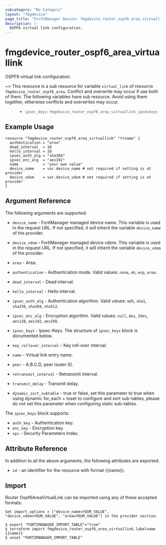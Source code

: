 ```yaml
---
subcategory: "No Category"
layout: "fmgdevice"
page_title: "FortiManager Device: fmgdevice_router_ospf6_area_virtuallink"
description: |-
  OSPF6 virtual link configuration.
---
```


# fmgdevice_router_ospf6_area_virtuallink
OSPF6 virtual link configuration.

~> This resource is a sub resource for variable `virtual_link` of resource `fmgdevice_router_ospf6_area`. Conflict and overwrite may occur if use both of them.
The following variables have sub resource. Avoid using them together, otherwise conflicts and overwrites may occur.
>- `ipsec_keys`: `fmgdevice_router_ospf6_area_virtuallink_ipseckeys`



## Example Usage

```hcl
resource "fmgdevice_router_ospf6_area_virtuallink" "trname" {
  authentication = "area"
  dead_interval  = 10
  hello_interval = 10
  ipsec_auth_alg = "sha384"
  ipsec_enc_alg  = "aes192"
  name           = "your own value"
  device_name    = var.device_name # not required if setting is at provider
  device_vdom    = var.device_vdom # not required if setting is at provider
}
```

## Argument Reference


The following arguments are supported:

* `device_name` - FortiManager managed device name. This variable is used in the request URL. If not specified, it will inherit the variable `device_name` of the provider.
* `device_vdom` - FortiManager managed device vdom. This variable is used in the request URL. If not specified, it will inherit the variable `device_vdom` of the provider.
* `area` - Area.

* `authentication` - Authentication mode. Valid values: `none`, `ah`, `esp`, `area`.

* `dead_interval` - Dead interval.
* `hello_interval` - Hello interval.
* `ipsec_auth_alg` - Authentication algorithm. Valid values: `md5`, `sha1`, `sha256`, `sha384`, `sha512`.

* `ipsec_enc_alg` - Encryption algorithm. Valid values: `null`, `des`, `3des`, `aes128`, `aes192`, `aes256`.

* `ipsec_keys` - Ipsec-Keys. The structure of `ipsec_keys` block is documented below.
* `key_rollover_interval` - Key roll-over interval.
* `name` - Virtual link entry name.
* `peer` - A.B.C.D, peer router ID.
* `retransmit_interval` - Retransmit interval.
* `transmit_delay` - Transmit delay.
* `dynamic_sort_subtable` - true or false, set this parameter to true when using dynamic for_each + toset to configure and sort sub-tables, please do not set this parameter when configuring static sub-tables.

The `ipsec_keys` block supports:

* `auth_key` - Authentication key.
* `enc_key` - Encryption key.
* `spi` - Security Parameters Index.


## Attribute Reference

In addition to all the above arguments, the following attributes are exported:
* `id` - an identifier for the resource with format {{name}}.

## Import

Router Ospf6AreaVirtualLink can be imported using any of these accepted formats:
```
Set import_options = ["device_name=YOUR_VALUE", "device_vdom=YOUR_VALUE", "area=YOUR_VALUE"] in the provider section.

$ export "FORTIMANAGER_IMPORT_TABLE"="true"
$ terraform import fmgdevice_router_ospf6_area_virtuallink.labelname {{name}}
$ unset "FORTIMANAGER_IMPORT_TABLE"
```

